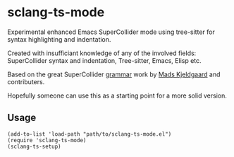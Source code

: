 # sclang-ts-mode

Experimental enhanced Emacs SuperCollider mode using tree-sitter for syntax highlighting and indentation.

Created with insufficiant knowledge of any of the involved fields: SuperCollider syntax and indentation, Tree-sitter, Emacs, Elisp etc.

Based on the great SuperCollider [grammar](https://github.com/madskjeldgaard/tree-sitter-supercollider) work by [Mads Kjeldgaard](https://madskjeldgaard.dk) and contributers.

Hopefully someone can use this as a starting point for a more solid version.

## Usage
```
(add-to-list 'load-path "path/to/sclang-ts-mode.el")
(require 'sclang-ts-mode)
(sclang-ts-setup)
```
